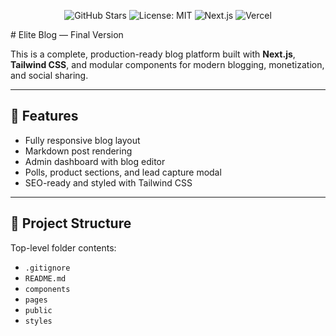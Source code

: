<p align="center">
  <img src="https://img.shields.io/github/stars/bakedandstoned/100?style=social" alt="GitHub Stars" />
  <img src="https://img.shields.io/github/license/bakedandstoned/100" alt="License: MIT" />
  <img src="https://img.shields.io/badge/Next.js-Production--Ready-black?logo=next.js" alt="Next.js" />
  <img src="https://img.shields.io/badge/Deployed%20on-Vercel-black?logo=vercel" alt="Vercel" />
</p>
# Elite Blog — Final Version

This is a complete, production-ready blog platform built with **Next.js**, **Tailwind CSS**, and modular components for modern blogging, monetization, and social sharing.

---

## 🚀 Features

- Fully responsive blog layout
- Markdown post rendering
- Admin dashboard with blog editor
- Polls, product sections, and lead capture modal
- SEO-ready and styled with Tailwind CSS

---

## 📁 Project Structure

Top-level folder contents:

- `.gitignore`
- `README.md`
- `components`
- `pages`
- `public`
- `styles`

